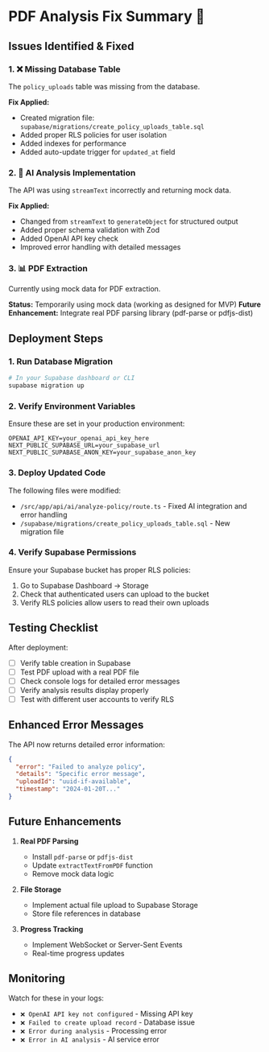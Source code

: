 # PDF Analysis Fix Summary 📄

## Issues Identified & Fixed

### 1. ❌ **Missing Database Table**
The `policy_uploads` table was missing from the database.

**Fix Applied:**
- Created migration file: `supabase/migrations/create_policy_uploads_table.sql`
- Added proper RLS policies for user isolation
- Added indexes for performance
- Added auto-update trigger for `updated_at` field

### 2. 🤖 **AI Analysis Implementation**
The API was using `streamText` incorrectly and returning mock data.

**Fix Applied:**
- Changed from `streamText` to `generateObject` for structured output
- Added proper schema validation with Zod
- Added OpenAI API key check
- Improved error handling with detailed messages

### 3. 📊 **PDF Extraction**
Currently using mock data for PDF extraction.

**Status:** Temporarily using mock data (working as designed for MVP)
**Future Enhancement:** Integrate real PDF parsing library (pdf-parse or pdfjs-dist)

## Deployment Steps

### 1. Run Database Migration
```bash
# In your Supabase dashboard or CLI
supabase migration up
```

### 2. Verify Environment Variables
Ensure these are set in your production environment:
```env
OPENAI_API_KEY=your_openai_api_key_here
NEXT_PUBLIC_SUPABASE_URL=your_supabase_url
NEXT_PUBLIC_SUPABASE_ANON_KEY=your_supabase_anon_key
```

### 3. Deploy Updated Code
The following files were modified:
- `/src/app/api/ai/analyze-policy/route.ts` - Fixed AI integration and error handling
- `/supabase/migrations/create_policy_uploads_table.sql` - New migration file

### 4. Verify Supabase Permissions
Ensure your Supabase bucket has proper RLS policies:
1. Go to Supabase Dashboard → Storage
2. Check that authenticated users can upload to the bucket
3. Verify RLS policies allow users to read their own uploads

## Testing Checklist

After deployment:
- [ ] Verify table creation in Supabase
- [ ] Test PDF upload with a real PDF file
- [ ] Check console logs for detailed error messages
- [ ] Verify analysis results display properly
- [ ] Test with different user accounts to verify RLS

## Enhanced Error Messages

The API now returns detailed error information:
```json
{
  "error": "Failed to analyze policy",
  "details": "Specific error message",
  "uploadId": "uuid-if-available",
  "timestamp": "2024-01-20T..."
}
```

## Future Enhancements

1. **Real PDF Parsing**
   - Install `pdf-parse` or `pdfjs-dist`
   - Update `extractTextFromPDF` function
   - Remove mock data logic

2. **File Storage**
   - Implement actual file upload to Supabase Storage
   - Store file references in database

3. **Progress Tracking**
   - Implement WebSocket or Server-Sent Events
   - Real-time progress updates

## Monitoring

Watch for these in your logs:
- `❌ OpenAI API key not configured` - Missing API key
- `❌ Failed to create upload record` - Database issue
- `❌ Error during analysis` - Processing error
- `❌ Error in AI analysis` - AI service error 
